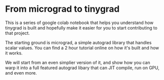 # From micrograd to tinygrad

This is a series of google colab notebook that helps you understand how
tinygrad is built and hopefully make it easier for you to start
contributing to that project.

The starting ground is micrograd, a simple autograd library that handles
scalar values. You can find a 2 hour tutorial online on how it's built
and how it works. 

We will start from an even simplier version of it, and show how you can warp
it into a full featured autograd libary that can JIT compile, run on GPU,
and even more.
